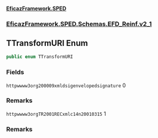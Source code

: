 #### [EficazFramework.SPED](EficazFrameworkSPED.md 'EficazFramework SPED')
### [EficazFramework.SPED.Schemas.EFD_Reinf.v2_1](EficazFramework.SPED.Schemas.EFD_Reinf.v2_1.md 'EficazFramework.SPED.Schemas.EFD_Reinf.v2_1')

## TTransformURI Enum

```csharp
public enum TTransformURI
```
### Fields

<a name='EficazFramework.SPED.Schemas.EFD_Reinf.v2_1.TTransformURI.httpwwww3org200009xmldsigenvelopedsignature'></a>

`httpwwww3org200009xmldsigenvelopedsignature` 0

### Remarks

<a name='EficazFramework.SPED.Schemas.EFD_Reinf.v2_1.TTransformURI.httpwwww3orgTR2001RECxmlc14n20010315'></a>

`httpwwww3orgTR2001RECxmlc14n20010315` 1

### Remarks